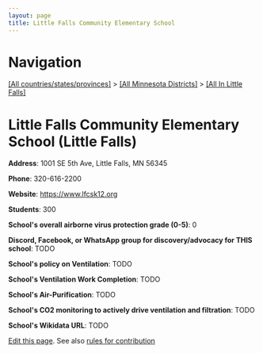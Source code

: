 ```yaml
---
layout: page
title: Little Falls Community Elementary School
---
```

# Navigation

[[All countries/states/provinces]](../../..) > [[All Minnesota Districts]](../..) > [[All In Little Falls]](..)

# Little Falls Community Elementary School (Little Falls)

**Address**: 1001 SE 5th Ave, Little Falls, MN 56345

**Phone**: 320-616-2200

**Website**: <https://www.lfcsk12.org>

**Students**: 300

**School's overall airborne virus protection grade (0-5)**: 0

**Discord, Facebook, or WhatsApp group for discovery/advocacy for THIS school**: TODO

**School's policy on Ventilation**: TODO

**School's Ventilation Work Completion**: TODO

**School's Air-Purification**: TODO

**School's CO2 monitoring to actively drive ventilation and filtration**: TODO

**School's Wikidata URL**: TODO


[Edit this page](https://github.com/ventilate-schools/MN/edit/main/./Little_Falls/Little_Falls_Community_Elementary_School.md). See also [rules for contribution](../../../contribution-rules/)